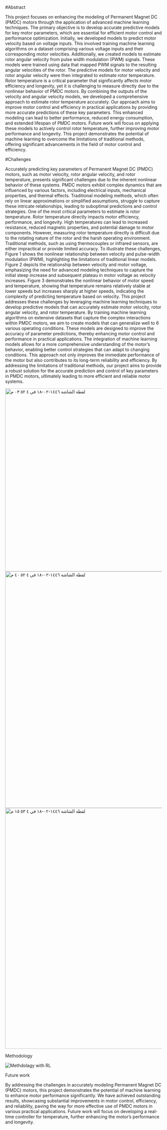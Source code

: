 #Abstract

This project focuses on enhancing the modeling of Permanent Magnet DC (PMDC) motors
through the application of advanced machine learning techniques. The primary objective is to
develop accurate predictive models for key motor parameters, which are essential for efficient
motor control and performance optimization.
Initially, we developed models to predict motor velocity based on voltage inputs. This involved
training machine learning algorithms on a dataset comprising various voltage inputs and their
corresponding motor velocities. Additionally, we created models to estimate rotor angular
velocity from pulse width modulation (PWM) signals. These models were trained using data that
mapped PWM signals to the resulting angular velocities of the rotor.
The predictive models for motor velocity and rotor angular velocity were then integrated to
estimate rotor temperature. Rotor temperature is a critical parameter that significantly affects
motor efficiency and longevity, yet it is challenging to measure directly due to the nonlinear
behavior of PMDC motors. By combining the outputs of the velocity and angular velocity
models, we developed a comprehensive approach to estimate rotor temperature accurately.
Our approach aims to improve motor control and efficiency in practical applications by
providing more accurate predictions of these key parameters. This enhanced modeling can lead
to better performance, reduced energy consumption, and extended lifespan of PMDC motors.
Future work will focus on applying these models to actively control rotor temperature, further
improving motor performance and longevity. This project demonstrates the potential of machine
learning to overcome the limitations of traditional methods, offering significant advancements in
the field of motor control and efficiency.

#Challenges

Accurately predicting key parameters of Permanent Magnet DC (PMDC) motors, such as motor
velocity, rotor angular velocity, and rotor temperature, presents significant challenges due to the
inherent nonlinear behavior of these systems. PMDC motors exhibit complex dynamics that are
influenced by various factors, including electrical inputs, mechanical properties, and thermal
effects. Traditional modeling methods, which often rely on linear approximations or simplified
assumptions, struggle to capture these intricate relationships, leading to suboptimal predictions
and control strategies.
One of the most critical parameters to estimate is rotor temperature. Rotor temperature directly
impacts motor efficiency, performance, and longevity. High temperatures can lead to increased
resistance, reduced magnetic properties, and potential damage to motor components. However,
measuring rotor temperature directly is difficult due to the rotating nature of the rotor and the
harsh operating environment. Traditional methods, such as using thermocouples or infrared
sensors, are either impractical or provide limited accuracy.
To illustrate these challenges, Figure 1 shows the nonlinear relationship between velocity and
pulse-width modulation (PWM), highlighting the limitations of traditional linear models. Figure
2 depicts the relationship between velocity and motor voltage, emphasizing the need for
advanced modeling techniques to capture the initial steep increase and subsequent plateau in
motor voltage as velocity increases. Figure 3 demonstrates the nonlinear behavior of motor
speed and temperature, showing that temperature remains relatively stable at lower speeds but
increases sharply at higher speeds, indicating the complexity of predicting temperature based on
velocity.
This project addresses these challenges by leveraging machine learning techniques to develop
predictive models that can accurately estimate motor velocity, rotor angular velocity, and rotor
temperature. By training machine learning algorithms on extensive datasets that capture the
complex interactions within PMDC motors, we aim to create models that can generalize well to
6
various operating conditions. These models are designed to improve the accuracy of parameter
predictions, thereby enhancing motor control and performance in practical applications.
The integration of machine learning models allows for a more comprehensive understanding of
the motor’s behavior, enabling better control strategies that can adapt to changing conditions.
This approach not only improves the immediate performance of the motor but also contributes to
its long-term reliability and efficiency. By addressing the limitations of traditional methods, our
project aims to provide a robust solution for the accurate prediction and control of key
parameters in PMDC motors, ultimately leading to more efficient and reliable motor systems.


<img width="586" alt="‏لقطة الشاشة ١٤٤٦-٠٢-١٨ في ٤ ٥٢ ٠٣ م" src="https://github.com/user-attachments/assets/6d3e3a86-73a4-48fb-883b-e339615a45e5">


<img width="757" alt="‏لقطة الشاشة ١٤٤٦-٠٢-١٨ في ٤ ٥٢ ٤٠ م" src="https://github.com/user-attachments/assets/185db65f-3dbc-4ff7-90fb-ef5457409f66">


<img width="771" alt="‏لقطة الشاشة ١٤٤٦-٠٢-١٨ في ٤ ٥٣ ١٥ م" src="https://github.com/user-attachments/assets/739a4aa0-d6e1-4c9d-bdf3-36eebd54895a">



Methodology


![Methdolagy with RL](https://github.com/user-attachments/assets/9e8e75eb-fa79-4ed1-8bd9-647a3dabab51)


Future work

By addressing the challenges in accurately modeling Permanent
Magnet DC (PMDC) motors, this project demonstrates the
potential of machine learning to enhance motor performance
significantly. We have achieved outstanding results, showcasing
substantial improvements in motor control, efficiency, and
reliability, paving the way for more effective use of PMDC
motors in various practical applications. Future work will focus
on developing a real-time controller for temperature, further
enhancing the motor’s performance and longevity.






